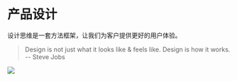 # 产品设计

设计思维是一套方法框架，让我们为客户提供更好的用户体验。

> Design is not just what it looks like & feels like. Design is how it works. -- Steve Jobs

![](https://i.postimg.cc/J0MyV7HS/image.png)
